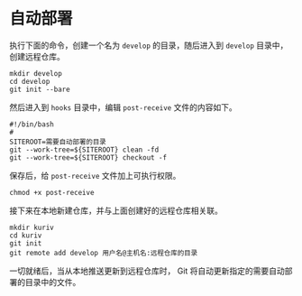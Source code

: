 # 自动部署

执行下面的命令，创建一个名为 `develop` 的目录，随后进入到 `develop` 目录中，创建远程仓库。

```
mkdir develop
cd develop
git init --bare
```

然后进入到 `hooks` 目录中，编辑 `post-receive` 文件的内容如下。

```
#!/bin/bash
#
SITEROOT=需要自动部署的目录
git --work-tree=${SITEROOT} clean -fd
git --work-tree=${SITEROOT} checkout -f
```

保存后，给 `post-receive`  文件加上可执行权限。

```
chmod +x post-receive
```

接下来在本地新建仓库，并与上面创建好的远程仓库相关联。

```
mkdir kuriv
cd kuriv
git init
git remote add develop 用户名@主机名:远程仓库的目录
```

一切就绪后，当从本地推送更新到远程仓库时， Git 将自动更新指定的需要自动部署的目录中的文件。